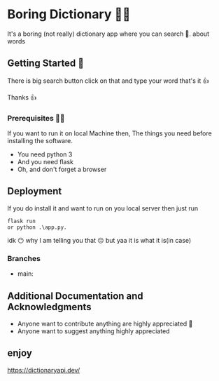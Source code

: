 # Boring Dictionary 📓🔖

It's a boring (not really) dictionary app where you can search 🔎. about words 

## Getting Started 🤌

There is big search button click on that and type your word that's it 👍

Thanks 👍 


### Prerequisites 🧑‍💻

If you want to run it on local Machine then, The things you need before installing the software.

* You need python 3
* And you need flask 
* Oh, and don't forget a browser 

## Deployment

If you do install it and want to run on you local server then just run 

```
flask run
or python .\app.py.
```
idk 😶 why I am telling you that 😑 but yaa it is what it is(in case)

### Branches

* main:

## Additional Documentation and Acknowledgments

* Anyone want to contribute anything are highly appreciated 🙏
* Anyone want to suggest anything highly appreciated 

## enjoy
 https://dictionaryapi.dev/
